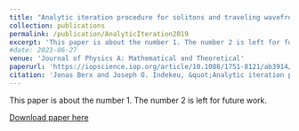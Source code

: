 ```yaml
---
title: "Analytic iteration procedure for solitons and traveling wavefronts with sources"
collection: publications
permalink: /publication/AnalyticIteration2019
excerpt: 'This paper is about the number 1. The number 2 is left for future work.'
#date: 2023-06-27
venue: 'Journal of Physics A: Mathematical and Theoretical'
paperurl: 'https://iopscience.iop.org/article/10.1088/1751-8121/ab3914/meta'
citation: 'Jonas Berx and Joseph O. Indekeu, &quot;Analytic iteration procedure for solitons and traveling wavefronts with sources&quot;, <i>J. Phys. A: Math. Theor.</i> <b> 52</b> 38LT01 (2019).'
---
```

This paper is about the number 1. The number 2 is left for future work.

[Download paper here](http://BerxJonas.github.io/files/pdf/AnalyticIteration.pdf)
